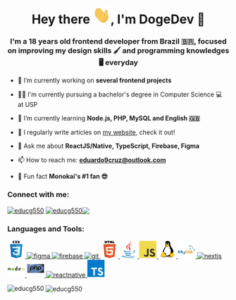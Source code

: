 <h1 align="center">Hey there <img src="./images/hi.gif" width="40px" height="40px" />, I'm DogeDev 🐶</h1>
<h3 align="center">I'm a 18 years old frontend developer from Brazil 🇧🇷, focused on improving my design skills 🖌️ and programming knowledges 🖥️ everyday</h3>

- 🔭 I’m currently working on **several frontend projects**

- 👨‍🎓 I'm currently pursuing a bachelor's degree in Computer Science 💻 at USP

- 🌱 I’m currently learning **Node.js, PHP, MySQL and English 🇬🇧**

- 📝 I regularly write articles on [my website](https://doge-dev.vercel.app/), check it out!

- 💬 Ask me about **ReactJS/Native, TypeScript, Firebase, Figma**

- 📫 How to reach me: **eduardo9cruz@outlook.com**

- 🦄 Fun fact **Monokai's #1 fan 😎**

<h3 align="left">Connect with me:</h3>
<p align="left">
<a href="https://linkedin.com/in/educg550" target="blank"><img align="center" src="https://raw.githubusercontent.com/rahuldkjain/github-profile-readme-generator/master/src/images/icons/Social/linked-in-alt.svg" alt="educg550" height="30" width="40" /></a>
<a href="https://instagram.com/educg550" target="blank"><img align="center" src="https://raw.githubusercontent.com/rahuldkjain/github-profile-readme-generator/master/src/images/icons/Social/instagram.svg" alt="educg550" height="30" width="40" /></a><a href="https://www.mercadolivre.com.br/perfil/EDUCG550"><img src="https://http2.mlstatic.com/frontend-assets/ui-navigation/5.18.7/mercadolibre/logo-pt__large_plus.png" height="30" align="center" /></a>
</p>

<h3 align="left">Languages and Tools:</h3>
<p align="left"> <a href="https://www.w3schools.com/css/" target="_blank" rel="noreferrer"> <img src="https://raw.githubusercontent.com/devicons/devicon/master/icons/css3/css3-original-wordmark.svg" alt="css3" width="40" height="40"/> </a> <a href="https://www.figma.com/" target="_blank" rel="noreferrer"> <img src="https://www.vectorlogo.zone/logos/figma/figma-icon.svg" alt="figma" width="40" height="40"/> </a> <a href="https://firebase.google.com/" target="_blank" rel="noreferrer"> <img src="https://www.vectorlogo.zone/logos/firebase/firebase-icon.svg" alt="firebase" width="40" height="40"/> </a> <a href="https://git-scm.com/" target="_blank" rel="noreferrer"> <img src="https://www.vectorlogo.zone/logos/git-scm/git-scm-icon.svg" alt="git" width="40" height="40"/> </a> <a href="https://www.w3.org/html/" target="_blank" rel="noreferrer"> <img src="https://raw.githubusercontent.com/devicons/devicon/master/icons/html5/html5-original-wordmark.svg" alt="html5" width="40" height="40"/> </a> <a href="https://www.java.com" target="_blank" rel="noreferrer"> <img src="https://raw.githubusercontent.com/devicons/devicon/master/icons/java/java-original.svg" alt="java" width="40" height="40"/> </a> <a href="https://developer.mozilla.org/en-US/docs/Web/JavaScript" target="_blank" rel="noreferrer"> <img src="https://raw.githubusercontent.com/devicons/devicon/master/icons/javascript/javascript-original.svg" alt="javascript" width="40" height="40"/> </a> <a href="https://www.linux.org/" target="_blank" rel="noreferrer"> <img src="https://raw.githubusercontent.com/devicons/devicon/master/icons/linux/linux-original.svg" alt="linux" width="40" height="40"/> </a> <a href="https://www.mysql.com/" target="_blank" rel="noreferrer"> <img src="https://raw.githubusercontent.com/devicons/devicon/master/icons/mysql/mysql-original-wordmark.svg" alt="mysql" width="40" height="40"/> </a> <a href="https://nextjs.org/" target="_blank" rel="noreferrer"> <img src="https://cdn.worldvectorlogo.com/logos/nextjs-2.svg" alt="nextjs" width="40" height="40"/> </a> <a href="https://nodejs.org" target="_blank" rel="noreferrer"> <img src="https://raw.githubusercontent.com/devicons/devicon/master/icons/nodejs/nodejs-original-wordmark.svg" alt="nodejs" width="40" height="40"/> </a> <a href="https://www.php.net" target="_blank" rel="noreferrer"> <img src="https://raw.githubusercontent.com/devicons/devicon/master/icons/php/php-original.svg" alt="php" width="40" height="40"/> </a> <a href="https://reactnative.dev/" target="_blank" rel="noreferrer"> <img src="https://reactnative.dev/img/header_logo.svg" alt="reactnative" width="40" height="40"/> </a> <a href="https://www.typescriptlang.org/" target="_blank" rel="noreferrer"> <img src="https://raw.githubusercontent.com/devicons/devicon/master/icons/typescript/typescript-original.svg" alt="typescript" width="40" height="40"/> </a> </p>

<p><img align="left" src="https://github-readme-stats.vercel.app/api/top-langs?username=educg550&show_icons=true&locale=en&layout=compact&theme=monokai" alt="educg550" /></p>

<p>&nbsp;<img align="center" src="https://github-readme-stats.vercel.app/api?username=educg550&show_icons=true&locale=en&theme=monokai" alt="educg550" /></p>

